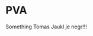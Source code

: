 # PVA
Something                                                                                                                                                                                      Tomas Jaukl je negr!!!
